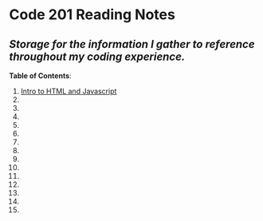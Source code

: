 # Code 201 Reading Notes
## *Storage for the information I gather to reference throughout my coding experience.*  

**Table of Contents**:
1. [Intro to HTML and Javascript](../class-01)
1. 
1. 
1. 
1. 
1. 
1. 
1. 
1. 
1. 
1. 
1. 
1. 
1. 
1. 
